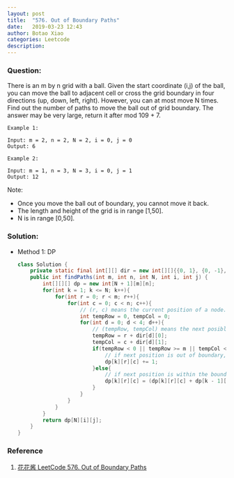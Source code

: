 ```yaml
---
layout: post
title:  "576. Out of Boundary Paths"
date:   2019-03-23 12:43
author: Botao Xiao
categories: Leetcode
description:
---
```

### Question:
There is an m by n grid with a ball. Given the start coordinate (i,j) of the ball, you can move the ball to adjacent cell or cross the grid boundary in four directions (up, down, left, right). However, you can at most move N times. Find out the number of paths to move the ball out of grid boundary. The answer may be very large, return it after mod 109 + 7.

```
Example 1:

Input: m = 2, n = 2, N = 2, i = 0, j = 0
Output: 6

Example 2:

Input: m = 1, n = 3, N = 3, i = 0, j = 1
Output: 12
```

Note:
* Once you move the ball out of boundary, you cannot move it back.
* The length and height of the grid is in range [1,50].
* N is in range [0,50].

### Solution:
* Method 1: DP
    ```Java
    class Solution {
        private static final int[][] dir = new int[][]{{0, 1}, {0, -1}, {-1, 0}, {1, 0}};
        public int findPaths(int m, int n, int N, int i, int j) {
            int[][][] dp = new int[N + 1][m][n];
            for(int k = 1; k <= N; k++){
                for(int r = 0; r < m; r++){
                    for(int c = 0; c < n; c++){
                        // (r, c) means the current position of a node.
                        int tempRow = 0, tempCol = 0;
                        for(int d = 0; d < 4; d++){
                            // (tempRow, tempCol) means the next posible position
                            tempRow = r + dir[d][0];
                            tempCol = c + dir[d][1];
                            if(tempRow < 0 || tempRow >= m || tempCol < 0 || tempCol >= n){
                                // if next position is out of boundary, current index add 1.
                                dp[k][r][c] += 1;
                            }else{
                                // if next position is within the boundary, we add that ways to current one.
                                dp[k][r][c] = (dp[k][r][c] + dp[k - 1][tempRow][tempCol]) % 1000000007;
                            }
                        }
                    }
                }
            }
            return dp[N][i][j];
        }
    }
    ```

### Reference
1. [花花酱 LeetCode 576. Out of Boundary Paths](http://zxi.mytechroad.com/blog/dynamic-programming/leetcode-576-out-of-boundary-paths/)

